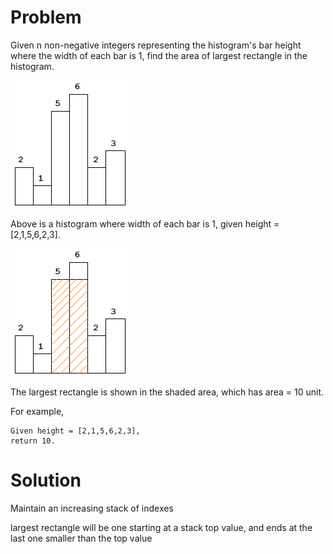 Problem
===
Given n non-negative integers representing the histogram's bar height where the width of each bar is 1, find the area of largest rectangle in the histogram.

![alt tag](./histogram.png)

Above is a histogram where width of each bar is 1, given height = [2,1,5,6,2,3].

![alt tag](./histogram_area.png)

The largest rectangle is shown in the shaded area, which has area = 10 unit.

For example,

	Given height = [2,1,5,6,2,3],
	return 10.

Solution
===
Maintain an increasing stack of indexes

largest rectangle will be one starting at a stack top value, and ends at the last one smaller than the top value